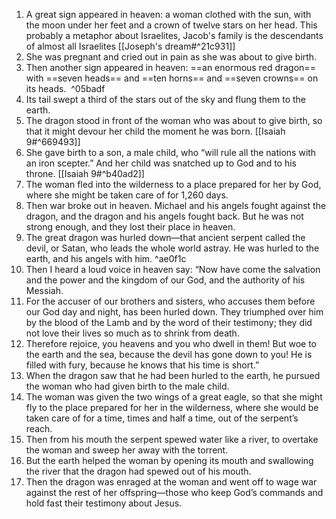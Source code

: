1. A great sign appeared in heaven: a woman clothed with the sun, with the moon under her feet and a crown of twelve stars on her head. This probably a metaphor about Israelites, Jacob's family is the descendants of almost all Israelites [[Joseph's dream#^21c931]]
2. She was pregnant and cried out in pain as she was about to give birth. 
3. Then another sign appeared in heaven: ==an enormous red dragon== with ==seven heads== and ==ten horns== and ==seven crowns== on its heads.  ^05badf
4. Its tail swept a third of the stars out of the sky and flung them to the earth. 
5. The dragon stood in front of the woman who was about to give birth, so that it might devour her child the moment he was born. [[Isaiah 9#^669493]]
6. She gave birth to a son, a male child, who “will rule all the nations with an iron scepter.” And her child was snatched up to God and to his throne. [[Isaiah 9#^b40ad2]]
7. The woman fled into the wilderness to a place prepared for her by God, where she might be taken care of for 1,260 days. 
8. Then war broke out in heaven. Michael and his angels fought against the dragon, and the dragon and his angels fought back. But he was not strong enough, and they lost their place in heaven. 
9. The great dragon was hurled down—that ancient serpent called the devil, or Satan, who leads the whole world astray. He was hurled to the earth, and his angels with him.  ^ae0f1c
10. Then I heard a loud voice in heaven say: “Now have come the salvation and the power and the kingdom of our God, and the authority of his Messiah. 
11. For the accuser of our brothers and sisters, who accuses them before our God day and night, has been hurled down. They triumphed over him by the blood of the Lamb and by the word of their testimony; they did not love their lives so much as to shrink from death. 
12. Therefore rejoice, you heavens and you who dwell in them! But woe to the earth and the sea, because the devil has gone down to you! He is filled with fury, because he knows that his time is short.” 
13. When the dragon saw that he had been hurled to the earth, he pursued the woman who had given birth to the male child. 
14. The woman was given the two wings of a great eagle, so that she might fly to the place prepared for her in the wilderness, where she would be taken care of for a time, times and half a time, out of the serpent’s reach. 
15. Then from his mouth the serpent spewed water like a river, to overtake the woman and sweep her away with the torrent. 
16. But the earth helped the woman by opening its mouth and swallowing the river that the dragon had spewed out of his mouth. 
17. Then the dragon was enraged at the woman and went off to wage war against the rest of her offspring—those who keep God’s commands and hold fast their testimony about Jesus.